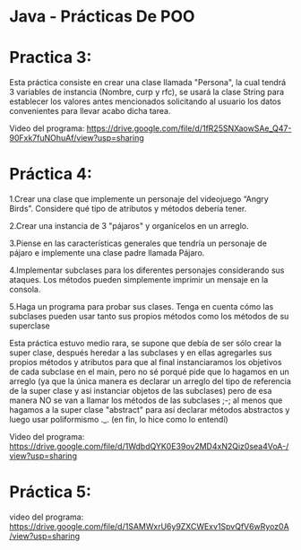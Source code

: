 # Java - Prácticas De POO

# Practica 3:
Esta práctica consiste en crear una clase llamada "Persona", la cual tendrá 3 variables de instancia (Nombre, curp y rfc), se usará la clase String para establecer los valores antes mencionados solicitando al usuario los datos convenientes para llevar acabo dicha tarea.

Video del programa: https://drive.google.com/file/d/1fR25SNXaowSAe_Q47-90Fxk7fuNOhuAf/view?usp=sharing


# Práctica 4:

1.Crear una clase que implemente un personaje del videojuego “Angry Birds”. Considere qué tipo de atributos y métodos debería tener.

2.Crear una instancia de 3 "pájaros" y organícelos en un arreglo.

3.Piense en las características generales que tendría un personaje de pájaro e implemente una clase padre llamada Pájaro.

4.Implementar subclases para los diferentes personajes considerando sus ataques. Los métodos pueden simplemente imprimir un mensaje en la consola.

5.Haga un programa para probar sus clases. Tenga en cuenta cómo las subclases pueden usar tanto sus propios métodos como los métodos de su superclase

Esta práctica estuvo medio rara, se supone que debía de ser sólo crear la super clase, después heredar a las subclases y en ellas agregarles sus propios métodos y atributos para que al final instanciaramos los objetivos de cada subclase en el main, pero no sé porqué pide que lo hagamos en un arreglo (ya que la única manera es declarar un arreglo del tipo de referencia de la super clase y asi instanciar objetos de las subclases) pero de esa manera NO se van a llamar los métodos de las subclases ;-; al menos que hagamos a la super clase "abstract" para así declarar métodos abstractos y luego usar poliformismo ._. (en fin, lo hice como lo entendí)

Video del programa: https://drive.google.com/file/d/1WdbdQYK0E39ov2MD4xN2Qiz0sea4VoA-/view?usp=sharing


# Práctica 5:

video del programa: https://drive.google.com/file/d/1SAMWxrU6y9ZXCWExv1SpvQfV6wRyoz0A/view?usp=sharing
